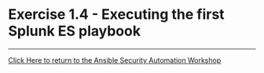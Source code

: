 # Exercise 1.4 - Executing the first Splunk ES playbook

----

[Click Here to return to the Ansible Security Automation Workshop](../README.md)

